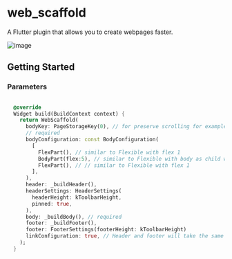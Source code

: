# web_scaffold

A Flutter plugin that allows you to create webpages faster.

![image](https://img.shields.io/badge/STATUS-BETA-blueviolet?style=for-the-badge)

## Getting Started

### Parameters

```dart

  @override
  Widget build(BuildContext context) {
    return WebScaffold(
      bodyKey: PageStorageKey(0), // for preserve scrolling for example
      // required
      bodyConfiguration: const BodyConfiguration(
        [
          FlexPart(), // similar to Flexible with flex 1
          BodyPart(flex:5), // similar to Flexible with body as child with flex 5
          FlexPart(), // // similar to Flexible with flex 1
        ],
      ),
      header: _buildHeader(),
      headerSettings: HeaderSettings(
        headerHeight: kToolbarHeight,
        pinned: true,
      ),
      body: _buildBody(), // required
      footer: _buildFooter(),
      footer: FooterSettings(footerHeight: kToolbarHeight)
      linkConfiguration: true, // Header and footer will take the same flexible space. default = true
    );
  }
```

